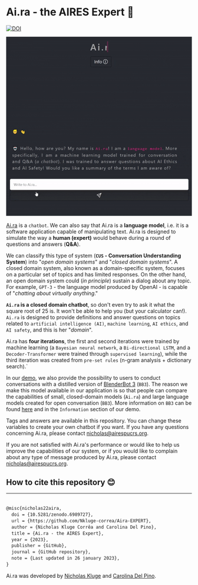 # Ai.ra - the AIRES Expert 🤖

[![DOI](https://zenodo.org/badge/499891032.svg)](https://zenodo.org/badge/latestdoi/499891032)

![image-gif](assets/gif_demo.gif)

[Ai.ra](http://aira-expert-en.airespucrs.org/) is a `chatbot`. We can also say that Ai.ra is a **language model**, i.e. it is a software application capable of manipulating text. Ai.ra is designed to simulate the way a **human (expert)** would behave during a round of questions and answers (**Q&A**).

We can classify this type of system (**`CUS` - Conversation Understanding System**) into "_open domain systems_" and "_closed domain systems_". A closed domain system, also known as a domain-specific system, focuses on a particular set of topics and has limited responses. On the other hand, an open domain system could (_in principle_) sustain a dialog about any topic. For example, `GPT-3` - the language model produced by OpenAI - is capable of "_chatting about virtually anything_."

**`Ai.ra` is a closed domain chatbot**, so don't even try to ask it what the square root of 25 is. It won't be able to help you (but your calculator can!). `Ai.ra` is designed to provide definitions and answer questions on topics related to `artificial intelligence (AI)`, `machine learning`, `AI ethics`, and `AI safety`, and this is her "_domain_".

Ai.ra has **four iterations**, the first and second iterations were trained by machine learning (a `Bayesian neural network`, a `Bi-directional LSTM`, and a `Decoder-Transformer` were trained through `supervised learning`), while the third iteration was created from `pre-set rules` (n-gram analysis + dictionary search).`

In our [demo](https://aira-expert.onrender.com/), we also provide the possibility to users to conduct conversations with a distilled version of [BlenderBot 3](https://geo-not-available.blenderbot.ai/) (`BB3`). The reason we make this model available in our application is so that people can compare the capabilities of small, closed-domain models (`Ai.ra`) and large language models created for open conversation (`BB3`). More information on `BB3` can be found [here](https://github.com/facebookresearch/ParlAI/blob/main/parlai/zoo/bb3/model_card.md) and in the `Information` section of our demo.

Tags and answers are available in this repository. You can change these variables to create your own chatbot if you want. If you have any questions concerning Ai.ra, please contact [nicholas@airespucrs.org](mailto:nicholas@airespucrs.org).

If you are not satisfied with Ai.ra's performance or would like to help us improve the capabilities of our system, or if you would like to complain about any type of message produced by Ai.ra, please contact [nicholas@airespucrs.org](mailto:nicholas@airespucrs.org).

## How to cite this repository 😊

---

```latex

@misc{nicholas22aira,
  doi = {10.5281/zenodo.6989727},
  url = {https://github.com/Nkluge-correa/Aira-EXPERT},
  author = {Nicholas Kluge Corrêa and Carolina Del Pino},
  title = {Ai.ra - the AIRES Expert},
  year = {2023},
  publisher = {GitHub},
  journal = {GitHub repository},
  note = {Last updated in 26 january 2023},
}

```

Ai.ra was developed by [Nicholas Kluge](https://nkluge-correa.github.io/) and [Carolina Del Pino](http://lattes.cnpq.br/6291330432531578).

